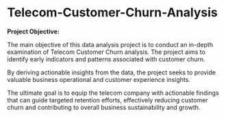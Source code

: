 # Telecom-Customer-Churn-Analysis
**Project Objective:** 

The main objective of this data analysis project is to conduct an in-depth examination of Telecom Customer Churn analysis. The project aims to identify early indicators and patterns associated with customer churn. 

By deriving actionable insights from the data, the project seeks to provide valuable business operational and customer experience insights. 

The ultimate goal is to equip the telecom company with actionable findings that can guide targeted retention efforts, effectively reducing customer churn and contributing to overall business sustainability and growth.
